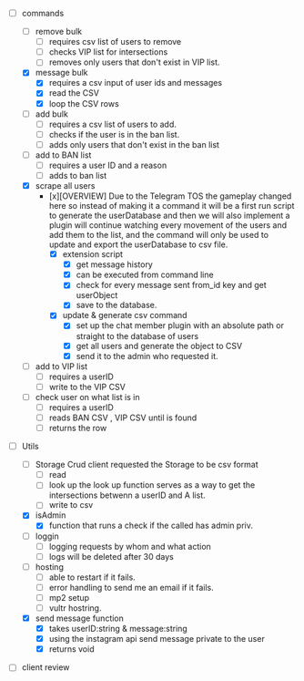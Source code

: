 - [ ] commands
    - [ ] remove bulk
        - [ ] requires csv list of users to remove
        - [ ] checks VIP list for intersections
        - [ ] removes only users that don't exist in VIP list.
    - [x] message bulk
        - [x] requires a csv input of user ids and messages
        - [x] read the CSV
        - [x] loop the CSV rows
    - [ ] add bulk
        - [ ] requires a csv list of users to add.
        - [ ] checks if the user is in the ban list.
        - [ ] adds only users that don't exist in the ban list
    - [ ] add to BAN list
        - [ ] requires a user ID and a reason
        - [ ] adds to ban list
    - [x] scrape all users
        - [x][OVERVIEW] Due to the Telegram TOS the gameplay changed here so instead of making it a command it will be a first run script to generate the userDatabase and then we will also implement a plugin will continue watching every movement of the users and add them to the list, and the command will only be used to update and export the userDatabase to csv file.
            - [x] extension script
                - [x] get message history
                - [x] can be executed from command line
                - [x] check for every message sent from_id key and get userObject
                - [x] save to the database.
            - [x] update & generate csv command
                - [x] set up the chat member plugin with an absolute path or straight to the database of users
                - [x] get all users and generate the object to CSV
                - [x] send it to the admin who requested it.
    - [ ] add to VIP list
        - [ ] requires a userID
        - [ ] write to the VIP CSV
    - [ ] check user on what list is in
        - [ ] requires a userID
        - [ ] reads BAN CSV , VIP CSV until is found
        - [ ] returns the row

- [ ] Utils
    - [ ] Storage Crud
        client requested the Storage to be csv format
        - [ ] read
        - [ ] look up
            the look up function serves as a way to get the intersections betwenn a userID and A list.
        - [ ] write to csv
    - [x] isAdmin
        - [x] function that runs a check if the called has admin priv.
    - [ ] loggin
        - [ ] logging requests by whom and what action
        - [ ] logs will be deleted after 30 days
    - [ ] hosting
        - [ ] able to restart if it fails.
        - [ ] error handling to send me an email if it fails.
        - [ ] mp2 setup
        - [ ] vultr hostring.
    - [x] send message function
        - [x] takes userID:string & message:string
        - [x] using the instagram api send message private to the user
        - [x] returns void

- [ ] client review

